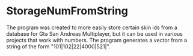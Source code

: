 # StorageNumFromString

The program was created to more easily store certain skin ids from a database for Gta San Andreas Multiplayer, but it can be used in various projects that work with numbers. 
The program generates a vector from a string of the form "101|102|22|4000|521|".
